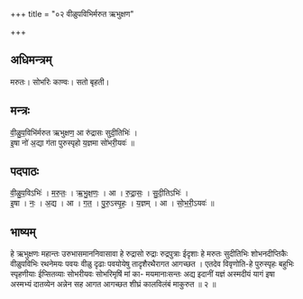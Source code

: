 +++
title = "०२ वीळुपविभिर्मरुत ऋभुक्षण"

+++
## अधिमन्त्रम्
मरुतः। सोभरिः काण्वः। सतो बृहती।

## मन्त्रः
वी॒ळु॒प॒विभि॑र्मरुत ऋभुक्षण॒ आ रु॑द्रासः सुदी॒तिभिः॑ ।  
इ॒षा नो॑ अ॒द्या ग॑ता पुरुस्पृहो य॒ज्ञमा सो॑भरी॒यवः॑ ॥

## पदपाठः
वी॒ळु॒प॒विऽभिः॑ । म॒रु॒तः॒ । ऋ॒भु॒क्ष॒णः॒ । आ । रु॒द्रा॒सः॒ । सु॒दी॒तिऽभिः॑ ।  
इ॒षा । नः॒ । अ॒द्य । आ । ग॒त॒ । पु॒रु॒ऽस्पृ॒हः॒ । य॒ज्ञम् । आ । सो॒भ॒री॒ऽयवः॑ ॥

## भाष्यम्
हे ऋभुक्षणः महान्तः उरुभासमाननिवासावा हे रुद्रासो रुद्राः रुद्रपुत्राः ईदृशाः हे मरुतः सुदीतिभिः शोभनदीप्तिकैः वीळुपविभिः रथनेमयः पवयः वीळु दृढाः पवयोयेषु तादृशैरथैरागत आगच्छत । एतदेव विवृणोति-हे पुरुस्पृहः बहुभिः स्पृहणीयाः ईप्सितव्याः सोभरीयवः सोभरिमृषिं मां का- मयमानाःसन्तः अद्य इदानीं यज्ञं अस्मदीयं यागं इषा अस्मभ्यं दातव्येन अन्नेन सह आगत आगच्छत शीघ्रं कालविलंबं माकुरुत ॥ २ ॥